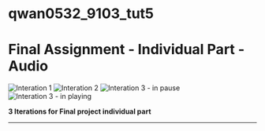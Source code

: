 # qwan0532_9103_tut5

# Final Assignment - Individual Part - Audio


![Interation 1](/qwan0532_9103_tut5/IDEA9103_Final_Individual_Part_Audio/README/assets/iteration1.png "the first iteration")
![Interation 2](/qwan0532_9103_tut5/IDEA9103_Final_Individual_Part_Audio/README/assets/iteration2.png "the first iteration")
![Interation 3 - in pause](/qwan0532_9103_tut5/IDEA9103_Final_Individual_Part_Audio/README/assets/iteration3final.png "the first iteration")
![Interation 3 - in playing](/qwan0532_9103_tut5/IDEA9103_Final_Individual_Part_Audio/README/assets/iteration3playing.png "the first iteration")

**3 Iterations for Final project individual part**
***